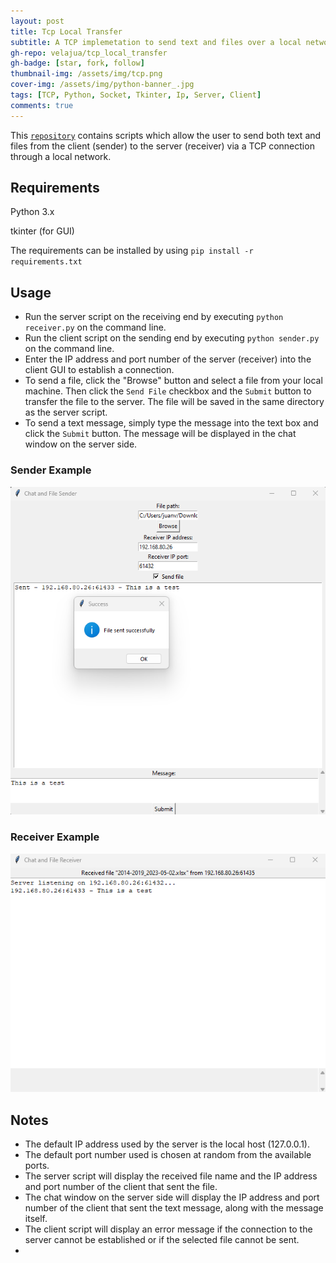 ```yaml
---
layout: post
title: Tcp Local Transfer
subtitle: A TCP implemetation to send text and files over a local network.
gh-repo: velajua/tcp_local_transfer
gh-badge: [star, fork, follow]
thumbnail-img: /assets/img/tcp.png
cover-img: /assets/img/python-banner_.jpg
tags: [TCP, Python, Socket, Tkinter, Ip, Server, Client]
comments: true
---
```


This [`repository`](https://github.com/velajua/tcp_local_transfer) contains scripts which allow the user to send both text and files from the client (sender) to the server (receiver) via a TCP connection through a local network.

## Requirements

Python 3.x

tkinter (for GUI)

The requirements can be installed by using `pip install -r requirements.txt`

## Usage
- Run the server script on the receiving end by executing `python receiver.py` on the command line.
- Run the client script on the sending end by executing `python sender.py` on the command line.
- Enter the IP address and port number of the server (receiver) into the client GUI to establish a connection.
- To send a file, click the "Browse" button and select a file from your local machine. Then click the `Send File` checkbox and the `Submit` button to transfer the file to the server. The file will be saved in the same directory as the server script.
- To send a text message, simply type the message into the text box and click the `Submit` button. The message will be displayed in the chat window on the server side.

### Sender Example

![sender](/assets/img/sender.png)

### Receiver Example

![receiver](/assets/img/receiver.png)

## Notes
- The default IP address used by the server is the local host (127.0.0.1).
- The default port number used is chosen at random from the available ports.
- The server script will display the received file name and the IP address and port number of the client that sent the file.
- The chat window on the server side will display the IP address and port number of the client that sent the text message, along with the message itself.
- The client script will display an error message if the connection to the server cannot be established or if the selected file cannot be sent.
- 
